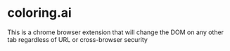 # coloring.ai

This is a chrome browser extension that will change the DOM on any other tab regardless of URL or cross-browser security
